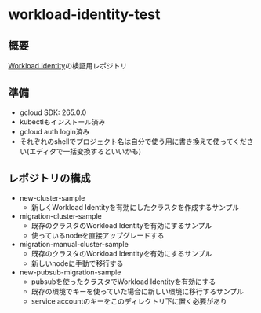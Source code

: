 # workload-identity-test

## 概要

[Workload Identity](https://cloud.google.com/kubernetes-engine/docs/how-to/workload-identity)の検証用レポジトリ

## 準備

- gcloud SDK: 265.0.0
- kubectlもインストール済み
- gcloud auth login済み
- それぞれのshellでプロジェクト名は自分で使う用に書き換えて使ってください(エディタで一括変換するといいかも)

## レポジトリの構成

- new-cluster-sample
  - 新しくWorkload Identityを有効にしたクラスタを作成するサンプル
- migration-cluster-sample
  - 既存のクラスタのWorkload Identityを有効にするサンプル
  - 使っているnodeを直接アップグレードする
- migration-manual-cluster-sample
  - 既存のクラスタのWorkload Identityを有効にするサンプル
  - 新しいnodeに手動で移行する
- new-pubsub-migration-sample
  - pubsubを使ったクラスタでWorkload Identityを有効にする
  - 既存の環境でキーを使っていた場合に新しい環境に移行するサンプル
  - service accountのキーをこのディレクトリ下に置く必要があり
